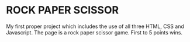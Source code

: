 # ROCK PAPER SCISSOR
My first proper project which includes the use of all three HTML, CSS and Javascript. The page is a rock paper scissor game. First to 5 points wins.
